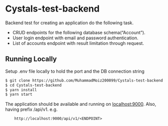 # Cystals-test-backend

Backend test for creating an application do the following task.

* CRUD endpoints for the following database schema(“Account”).
* User login endpoint with email and password authentication.
* List of accounts endpoint with result limitation through request.

## Running Locally

Setup .env file locally to hold the port and the DB connection string

```sh
$ git clone https://github.com/MuhammadMoiz200099/Cystals-test-backend.git
$ cd Cystals-test-backend
$ yarn install
$ yarn start
```

The application should be available and running on [localhost:9000](http://localhost:9000/).
Also, having prefix /api/v1.
e.g.
```
    http://localhost:9000/api/v1/<ENDPOINT>
```

